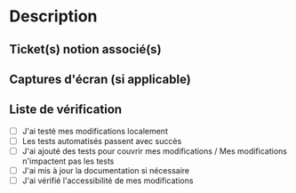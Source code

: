 # Description

<!-- Veuillez fournir une description détaillée de votre pull request -->

## Ticket(s) notion associé(s)

<!-- Mentionnez les numéros de tickets/issues liés à cette PR, ex: #123 -->

## Captures d'écran (si applicable)

<!-- Ajoutez des captures d'écran si pertinent -->

## Liste de vérification

<!-- Veuillez cocher toutes les cases applicables en remplaçant [ ] par [x] -->

- [ ] J'ai testé mes modifications localement
- [ ] Les tests automatisés passent avec succès
- [ ] J'ai ajouté des tests pour couvrir mes modifications / Mes modifications n'impactent pas les tests
- [ ] J'ai mis à jour la documentation si nécessaire
- [ ] J'ai vérifié l'accessibilité de mes modifications
